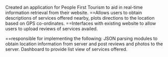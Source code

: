 Created an application for People First Tourism to aid in real-time information retrieval from their website.
==Allows users to obtain descriptions of services offered nearby, plots directions to the location based on GPS co-ordinates.
==Interfaces with existing website to allow users to upload reviews of services availed.

==responsible for implementing the following:
JSON parsing modules to obtain location information from server and post reviews and photos to the server.
Dashboard to provide list view of services offered.

